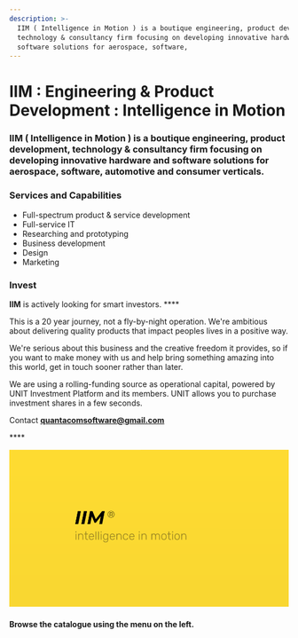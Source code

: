 ```yaml
---
description: >-
  IIM ( Intelligence in Motion ) is a boutique engineering, product development,
  technology & consultancy firm focusing on developing innovative hardware and
  software solutions for aerospace, software,
---
```


# IIM : Engineering & Product Development : Intelligence in Motion

### **IIM** \( Intelligence in Motion \) is a **boutique** engineering, product development, technology & consultancy firm focusing on developing innovative hardware and software solutions for aerospace, software, automotive and consumer verticals. 



### **Services and Capabilities**

* Full-spectrum product & service development
* Full-service IT 
* Researching and prototyping
* Business development
* Design
* Marketing 



### **Invest**

**IIM** is actively looking for smart investors. ****

This is a 20 year journey, not a fly-by-night operation. We're ambitious about delivering quality products that impact peoples lives in a positive way.

We're serious about this business and the creative freedom it provides, so if you want to make money with us and help bring something amazing into this world, get in touch sooner rather than later.

We are using a rolling-funding source as operational capital, powered by UNIT Investment Platform and its members. UNIT allows you to purchase investment shares in a few seconds.



Contact **quantacomsoftware@gmail.com**

\*\*\*\*

![](.gitbook/assets/iim-electric-vehicle-sybsystems%20%281%29.png)



#### Browse the catalogue using the menu on the left.



